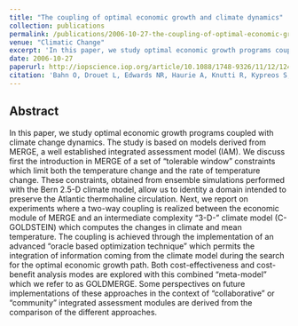 ```yaml
---
title: "The coupling of optimal economic growth and climate dynamics"
collection: publications
permalink: /publications/2006-10-27-the-coupling-of-optimal-economic-growth-and-climate-dynamics
venue: "Climatic Change"
excerpt: 'In this paper, we study optimal economic growth programs coupled with climate change dynamics.'
date: 2006-10-27
paperurl: http://iopscience.iop.org/article/10.1088/1748-9326/11/12/124013/meta
citation: 'Bahn O, Drouet L, Edwards NR, Haurie A, Knutti R, Kypreos S, Stocker TF, Vial JP. "The coupling of optimal economic growth and climate dynamics." <i>Climatic Change</i>. 79, 103-119, 2006.'
---
```


## Abstract
 In this paper, we study optimal economic growth programs coupled with climate change dynamics. The study is based on models derived from MERGE, a well established integrated assessment model (IAM). We discuss first the introduction in MERGE of a set of “tolerable window” constraints which limit both the temperature change and the rate of temperature change. These constraints, obtained from ensemble simulations performed with the Bern 2.5-D climate model, allow us to identity a domain intended to preserve the Atlantic thermohaline circulation. Next, we report on experiments where a two-way coupling is realized between the economic module of MERGE and an intermediate complexity “3-D-” climate model (C-GOLDSTEIN) which computes the changes in climate and mean temperature. The coupling is achieved through the implementation of an advanced “oracle based optimization technique” which permits the integration of information coming from the climate model during the search for the optimal economic growth path. Both cost-effectiveness and cost-benefit analysis modes are explored with this combined “meta-model” which we refer to as GOLDMERGE. Some perspectives on future implementations of these approaches in the context of “collaborative” or “community” integrated assessment modules are derived from the comparison of the different approaches.